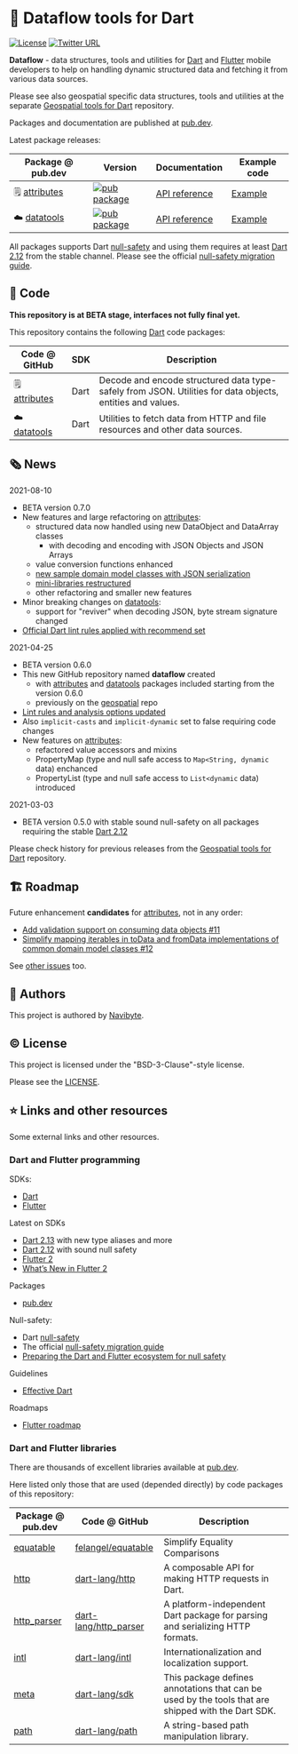 # :dart: Dataflow tools for Dart 

[![License](https://img.shields.io/badge/License-BSD%203--Clause-blue.svg)](https://opensource.org/licenses/BSD-3-Clause) [![Twitter URL](https://img.shields.io/twitter/url/https/twitter.com/navibyte.svg?style=social&label=Follow%20%40navibyte)](https://twitter.com/navibyte)

**Dataflow** - data structures, tools and utilities for 
[Dart](https://dart.dev/) and [Flutter](https://flutter.dev/) mobile developers
to help on handling dynamic structured data and fetching it from various data
sources.

Please see also geospatial specific data structures, tools and utilities at the
separate
[Geospatial tools for Dart](https://github.com/navibyte/geospatial) repository.

Packages and documentation are published at [pub.dev](https://pub.dev/). 

Latest package releases:

Package @ pub.dev | Version | Documentation | Example code 
----------------- | --------| ------------- | -----------
:spiral_notepad: [attributes](https://pub.dev/packages/attributes) | [![pub package](https://img.shields.io/pub/v/attributes.svg)](https://pub.dev/packages/attributes) | [API reference](https://pub.dev/documentation/attributes/latest/) | [Example](https://pub.dev/packages/attributes/example)
:cloud: [datatools](https://pub.dev/packages/datatools) | [![pub package](https://img.shields.io/pub/v/datatools.svg)](https://pub.dev/packages/datatools) | [API reference](https://pub.dev/documentation/datatools/latest/) | [Example](https://pub.dev/packages/datatools/example)

All packages supports Dart [null-safety](https://dart.dev/null-safety) and 
using them requires at least
[Dart 2.12](https://medium.com/dartlang/announcing-dart-2-12-499a6e689c87)
from the stable channel. Please see the official 
[null-safety migration guide](https://dart.dev/null-safety/migration-guide).

## :page_facing_up: Code

**This repository is at BETA stage, interfaces not fully final yet.** 

This repository contains the following [Dart](https://dart.dev/) code 
packages:

Code @ GitHub | SDK | Description 
------------- | --- | -----------
:spiral_notepad: [attributes](dart/attributes) | Dart | Decode and encode structured data type-safely from JSON. Utilities for data objects, entities and values.
:cloud: [datatools](dart/datatools) | Dart | Utilities to fetch data from HTTP and file resources and other data sources.

## :newspaper_roll: News

2021-08-10
* BETA version 0.7.0
* New features and large refactoring on [attributes](https://pub.dev/packages/attributes):
  * structured data now handled using new DataObject and DataArray classes
    * with decoding and encoding with JSON Objects and JSON Arrays
  * value conversion functions enhanced
  * [new sample domain model classes with JSON serialization](https://github.com/navibyte/dataflow/issues/10)
  * [mini-libraries restructured](https://github.com/navibyte/dataflow/issues/9)
  * other refactoring and smaller new features  
* Minor breaking changes on [datatools](https://pub.dev/packages/datatools):
  * support for "reviver" when decoding JSON, byte stream signature changed
* [Official Dart lint rules applied with recommend set](https://github.com/navibyte/dataflow/issues/2)

2021-04-25
* BETA version 0.6.0
* This new GitHub repository named **dataflow** created
  * with [attributes](https://pub.dev/packages/attributes) and [datatools](https://pub.dev/packages/datatools) packages included starting from the version 0.6.0
  * previously on the [geospatial](https://github.com/navibyte/geospatial) repo
* [Lint rules and analysis options updated](https://github.com/navibyte/geospatial/issues/8)
* Also `implicit-casts` and `implicit-dynamic` set to false requiring code changes
* New features on [attributes](https://pub.dev/packages/attributes):
  * refactored value accessors and mixins
  * PropertyMap (type and null safe access to `Map<String, dynamic` data) enchanced  
  * PropertyList (type and null safe access to `List<dynamic` data) introduced  

2021-03-03
* BETA version 0.5.0 with stable sound null-safety on all packages requiring the stable [Dart 2.12](https://medium.com/dartlang/announcing-dart-2-12-499a6e689c87)

Please check history for previous releases from the
[Geospatial tools for Dart](https://github.com/navibyte/geospatial) repository.

## :building_construction: Roadmap

Future enhancement **candidates** for [attributes](dart/attributes), not in any order:
* [Add validation support on consuming data objects #11](https://github.com/navibyte/dataflow/issues/11)
* [Simplify mapping iterables in toData and fromData implementations of common domain model classes #12](https://github.com/navibyte/dataflow/issues/12)

See [other issues](https://github.com/navibyte/dataflow/issues) too.

## :house_with_garden: Authors

This project is authored by [Navibyte](https://navibyte.com).

## :copyright: License

This project is licensed under the "BSD-3-Clause"-style license.

Please see the [LICENSE](LICENSE).


## :star: Links and other resources

Some external links and other resources.

### Dart and Flutter programming

SDKs:
* [Dart](https://dart.dev/)
* [Flutter](https://flutter.dev/) 

Latest on SDKs
* [Dart 2.13](https://medium.com/dartlang/announcing-dart-2-13-c6d547b57067) with new type aliases and more
* [Dart 2.12](https://medium.com/dartlang/announcing-dart-2-12-499a6e689c87) with sound null safety
* [Flutter 2](https://developers.googleblog.com/2021/03/announcing-flutter-2.html)
* [What’s New in Flutter 2](https://medium.com/flutter/whats-new-in-flutter-2-0-fe8e95ecc65)

Packages
* [pub.dev](https://pub.dev/)

Null-safety:
* Dart [null-safety](https://dart.dev/null-safety)
* The official [null-safety migration guide](https://dart.dev/null-safety/migration-guide)
* [Preparing the Dart and Flutter ecosystem for null safety](https://medium.com/dartlang/preparing-the-dart-and-flutter-ecosystem-for-null-safety-e550ce72c010)

Guidelines
* [Effective Dart](https://dart.dev/guides/language/effective-dart)

Roadmaps
* [Flutter roadmap](https://github.com/flutter/flutter/wiki/Roadmap)

### Dart and Flutter libraries

There are thousands of excellent libraries available at 
[pub.dev](https://pub.dev/).

Here listed only those that are used (depended directly) by code packages of
this repository:

Package @ pub.dev | Code @ GitHub | Description
----------------- | ------------- | -----------
[equatable](https://pub.dev/packages/equatable) | [felangel/equatable](https://github.com/felangel/equatable) | Simplify Equality Comparisons | A Dart abstract class that helps to implement equality without needing to explicitly override == and hashCode.
[http](https://pub.dev/packages/http) | [dart-lang/http](https://github.com/dart-lang/http) | A composable API for making HTTP requests in Dart.
[http_parser](https://pub.dev/packages/http_parser) | [dart-lang/http_parser](https://github.com/dart-lang/http_parser) | A platform-independent Dart package for parsing and serializing HTTP formats.
[intl](https://pub.dev/packages/intl) | [dart-lang/intl](https://github.com/dart-lang/intl) | Internationalization and localization support.
[meta](https://pub.dev/packages/meta) | [dart-lang/sdk](https://github.com/dart-lang/sdk/tree/master/pkg/meta) | This package defines annotations that can be used by the tools that are shipped with the Dart SDK.
[path](https://pub.dev/packages/path) | [dart-lang/path](https://github.com/dart-lang/path) | A string-based path manipulation library.
